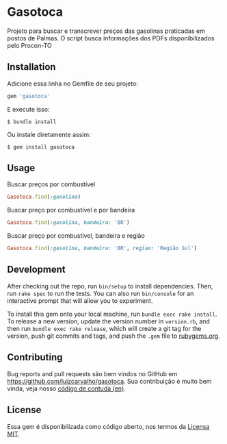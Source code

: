 # Gasotoca

Projeto para buscar e transcrever preços das gasolinas praticadas em postos de Palmas.
O script busca informações dos PDFs disponibilizados pelo Procon-TO

## Installation

Adicione essa linha no Gemfile de seu projeto:

```ruby
gem 'gasotoca'
```

E execute isso:

    $ bundle install

Ou instale diretamente assim:

    $ gem install gasotoca

## Usage

Buscar preços por combustível

```ruby
Gasotoca.find(:gasolina)
```

Buscar preço por combustível e por bandeira

```ruby
Gasotoca.find(:gasolina, bandeira: 'BR')
```

Buscar preço por combustível, bandeira e região

```ruby
Gasotoca.find(:gasolina, bandeira: 'BR', regiao: 'Região Sul')
```

## Development

After checking out the repo, run `bin/setup` to install dependencies. Then, run `rake spec` to run the tests. You can also run `bin/console` for an interactive prompt that will allow you to experiment.

To install this gem onto your local machine, run `bundle exec rake install`. To release a new version, update the version number in `version.rb`, and then run `bundle exec rake release`, which will create a git tag for the version, push git commits and tags, and push the `.gem` file to [rubygems.org](https://rubygems.org).

## Contributing

Bug reports and pull requests são bem vindos no GitHub em https://github.com/luizcarvalho/gasotoca. Sua contribuição é  muito bem vinda, veja nosso [código de contuda (en)](https://github.com/luizcarvalho/gasotoca/blob/master/CODE_OF_CONDUCT.md).


## License

Essa gem é disponibilizada como código aberto, nos termos da [Licensa MIT](https://opensource.org/licenses/MIT).

